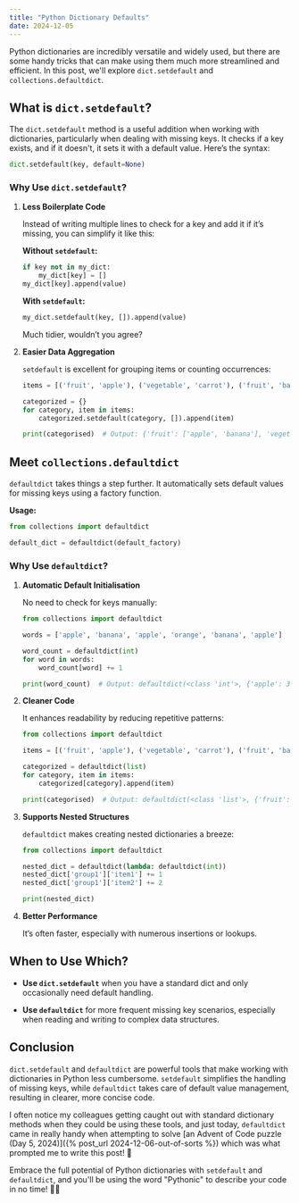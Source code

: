 ```yaml
---
title: "Python Dictionary Defaults"
date: 2024-12-05
---
```


Python dictionaries are incredibly versatile and widely used, but there are some handy tricks that can make using them much more streamlined and efficient. In this post, we'll explore `dict.setdefault` and `collections.defaultdict`.

## What is `dict.setdefault`?

The `dict.setdefault` method is a useful addition when working with dictionaries, particularly when dealing with missing keys. It checks if a key exists, and if it doesn't, it sets it with a default value. Here’s the syntax:

```python
dict.setdefault(key, default=None)
```

### Why Use `dict.setdefault`?

1. **Less Boilerplate Code**

   Instead of writing multiple lines to check for a key and add it if it’s missing, you can simplify it like this:

   **Without `setdefault`:**

   ```python
   if key not in my_dict:
       my_dict[key] = []
   my_dict[key].append(value)
   ```

   **With `setdefault`:**

   ```python
   my_dict.setdefault(key, []).append(value)
   ```

   Much tidier, wouldn’t you agree?

2. **Easier Data Aggregation**

   `setdefault` is excellent for grouping items or counting occurrences:

   ```python
   items = [('fruit', 'apple'), ('vegetable', 'carrot'), ('fruit', 'banana')]

   categorized = {}
   for category, item in items:
       categorized.setdefault(category, []).append(item)

   print(categorised)  # Output: {'fruit': ['apple', 'banana'], 'vegetable': ['carrot']}
   ```

## Meet `collections.defaultdict`

`defaultdict` takes things a step further. It automatically sets default values for missing keys using a factory function.

**Usage:**

```python
from collections import defaultdict

default_dict = defaultdict(default_factory)
```

### Why Use `defaultdict`?

1. **Automatic Default Initialisation**

   No need to check for keys manually:

   ```python
   from collections import defaultdict

   words = ['apple', 'banana', 'apple', 'orange', 'banana', 'apple']

   word_count = defaultdict(int)
   for word in words:
       word_count[word] += 1

   print(word_count)  # Output: defaultdict(<class 'int'>, {'apple': 3, 'banana': 2, 'orange': 1})
   ```

2. **Cleaner Code**

   It enhances readability by reducing repetitive patterns:

   ```python
   from collections import defaultdict

   items = [('fruit', 'apple'), ('vegetable', 'carrot'), ('fruit', 'banana')]

   categorized = defaultdict(list)
   for category, item in items:
       categorized[category].append(item)

   print(categorised)  # Output: defaultdict(<class 'list'>, {'fruit': ['apple', 'banana'], 'vegetable': ['carrot']})
   ```

3. **Supports Nested Structures**

   `defaultdict` makes creating nested dictionaries a breeze:

   ```python
   from collections import defaultdict

   nested_dict = defaultdict(lambda: defaultdict(int))
   nested_dict['group1']['item1'] += 1
   nested_dict['group1']['item2'] += 2

   print(nested_dict)
   ```

4. **Better Performance**

   It’s often faster, especially with numerous insertions or lookups.

## When to Use Which?

- **Use `dict.setdefault`** when you have a standard dict and only occasionally need default handling.

- **Use `defaultdict`** for more frequent missing key scenarios, especially when reading and writing to complex data structures.

## Conclusion

`dict.setdefault` and `defaultdict` are powerful tools that make working with dictionaries in Python less cumbersome. `setdefault` simplifies the handling of missing keys, while `defaultdict` takes care of default value management, resulting in clearer, more concise code.

I often notice my colleagues getting caught out with standard dictionary methods when they could be using these tools, and just today, `defaultdict` came in really handy when attempting to solve [an Advent of Code puzzle (Day 5, 2024)]({% post_url 2024-12-06-out-of-sorts %}) which was what prompted me to write this post! 🎅

Embrace the full potential of Python dictionaries with `setdefault` and `defaultdict`, and you'll be using the word "Pythonic" to describe your code in no time! 🐍🔑
